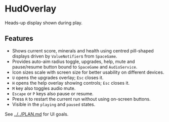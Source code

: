 # HudOverlay

Heads-up display shown during play.

## Features

- Shows current score, minerals and health using centred pill-shaped displays
  driven by `ValueNotifier`s from `SpaceGame`.
- Provides auto-aim radius toggle, upgrades, help, mute and pause/resume button
  bound to `SpaceGame` and `AudioService`.
- Icon sizes scale with screen size for better usability on different devices.
- `U` opens the upgrades overlay; `Esc` closes it.
- `H` opens the help overlay showing controls; `Esc` closes it.
- `M` key also toggles audio mute.
- `Escape` or `P` keys also pause or resume.
- Press `R` to restart the current run without using on-screen buttons.
- Visible in the `playing` and `paused` states.

See [../../PLAN.md](../../PLAN.md) for UI goals.
